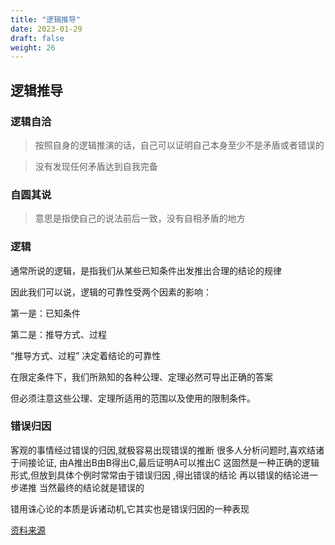 ```yaml
---
title: "逻辑推导"
date: 2023-01-29
draft: false
weight: 26
---
```



## 逻辑推导


### 逻辑自洽

> 按照自身的逻辑推演的话，自己可以证明自己本身至少不是矛盾或者错误的

> 没有发现任何矛盾达到自我完备


### 自圆其说

> 意思是指使自己的说法前后一致，没有自相矛盾的地方


### 逻辑

通常所说的逻辑，是指我们从某些已知条件出发推出合理的结论的规律

因此我们可以说，逻辑的可靠性受两个因素的影响：

第一是：已知条件

第二是：推导方式、过程

“推导方式、过程” 决定着结论的可靠性

在限定条件下，我们所熟知的各种公理、定理必然可导出正确的答案

但必须注意这些公理、定理所适用的范围以及使用的限制条件。

### 错误归因

客观的事情经过错误的归因,就极容易出现错误的推断
很多人分析问题时,喜欢结诸于间接论证,
由A推出B由B得出C,最后证明A可以推出C
这固然是一种正确的逻辑形式,但放到具体个例时常常由于错误归因
,得出错误的结论 再以错误的结论进一步递推 当然最终的结论就是错误的

错用诛心论的本质是诉诸动机,它其实也是错误归因的一种表现


[资料来源](https://www.bilibili.com/video/BV1AW4y1G7u8/?spm_id_from=333.788&vd_source=4489d9754daa59bfcdbc67a5df40fe09)
